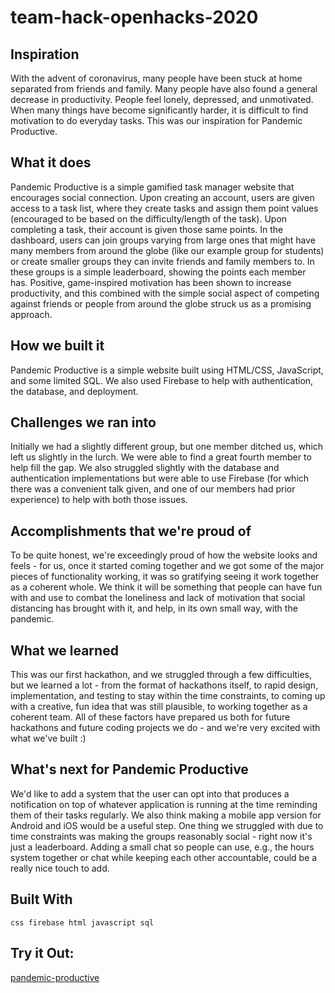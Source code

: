 # team-hack-openhacks-2020

## Inspiration
With the advent of coronavirus, many people have been stuck at home separated from friends and family. Many people have also found a general decrease in productivity. People feel lonely, depressed, and unmotivated. When many things have become significantly harder, it is difficult to find motivation to do everyday tasks. This was our inspiration for Pandemic Productive.

## What it does
Pandemic Productive is a simple gamified task manager website that encourages social connection. Upon creating an account, users are given access to a task list, where they create tasks and assign them point values (encouraged to be based on the difficulty/length of the task). Upon completing a task, their account is given those same points. In the dashboard, users can join groups varying from large ones that might have many members from around the globe (like our example group for students) or create smaller groups they can invite friends and family members to. In these groups is a simple leaderboard, showing the points each member has. Positive, game-inspired motivation has been shown to increase productivity, and this combined with the simple social aspect of competing against friends or people from around the globe struck us as a promising approach.

## How we built it
Pandemic Productive is a simple website built using HTML/CSS, JavaScript, and some limited SQL. We also used Firebase to help with authentication, the database, and deployment.

## Challenges we ran into
Initially we had a slightly different group, but one member ditched us, which left us slightly in the lurch. We were able to find a great fourth member to help fill the gap. We also struggled slightly with the database and authentication implementations but were able to use Firebase (for which there was a convenient talk given, and one of our members had prior experience) to help with both those issues.

## Accomplishments that we're proud of
To be quite honest, we're exceedingly proud of how the website looks and feels - for us, once it started coming together and we got some of the major pieces of functionality working, it was so gratifying seeing it work together as a coherent whole. We think it will be something that people can have fun with and use to combat the loneliness and lack of motivation that social distancing has brought with it, and help, in its own small way, with the pandemic.

## What we learned
This was our first hackathon, and we struggled through a few difficulties, but we learned a lot - from the format of hackathons itself, to rapid design, implementation, and testing to stay within the time constraints, to coming up with a creative, fun idea that was still plausible, to working together as a coherent team. All of these factors have prepared us both for future hackathons and future coding projects we do - and we're very excited with what we've built :)

## What's next for Pandemic Productive
We'd like to add a system that the user can opt into that produces a notification on top of whatever application is running at the time reminding them of their tasks regularly. We also think making a mobile app version for Android and iOS would be a useful step. One thing we struggled with due to time constraints was making the groups reasonably social - right now it's just a leaderboard. Adding a small chat so people can use, e.g., the hours system together or chat while keeping each other accountable, could be a really nice touch to add.

## Built With

``` BAHS
css firebase html javascript sql
```

## Try it Out:
[pandemic-productive](http://hamlessforce.online/)

